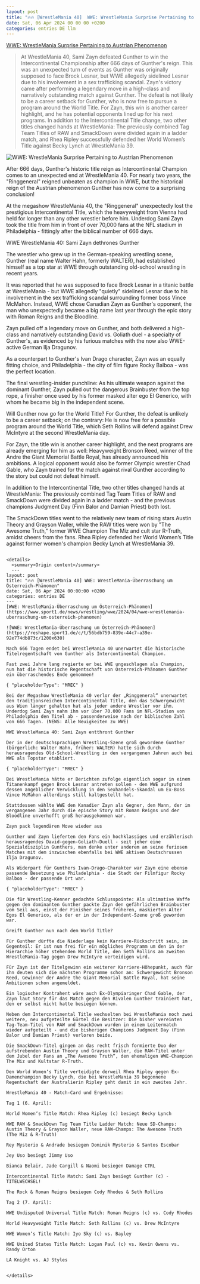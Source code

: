 ```yaml
---
layout: post
title: "🔥🔥 [WrestleMania 40]  WWE: WrestleMania Surprise Pertaining to Austrian Phenomenon"
date: Sat, 06 Apr 2024 00 00 00 +0200
categories: entries DE llm
---
```

[ WWE: WrestleMania Surprise Pertaining to Austrian Phenomenon](https://www.sport1.de/news/wrestling/wwe/2024/04/wwe-wrestlemania-uberraschung-um-osterreich-phanomen)

> At WrestleMania 40, Sami Zayn defeated Gunther to win the Intercontinental Championship after 666 days of Gunther's reign. This was an unexpected turn of events as Gunther was originally supposed to face Brock Lesnar, but WWE allegedly sidelined Lesnar due to his involvement in a sex trafficking scandal. Zayn's victory came after performing a legendary move in a high-class and narratively outstanding match against Gunther. The defeat is not likely to be a career setback for Gunther, who is now free to pursue a program around the World Title. For Zayn, this win is another career highlight, and he has potential opponents lined up for his next programs. In addition to the Intercontinental Title change, two other titles changed hands at WrestleMania: The previously combined Tag Team Titles of RAW and SmackDown were divided again in a ladder match, and Rhea Ripley successfully defended her World Women’s Title against Becky Lynch at WrestleMania 39.

![ WWE: WrestleMania Surprise Pertaining to Austrian Phenomenon](https://reshape.sport1.de/c/t/56bdb759-839e-44c7-a39e-92e774db873c/1200x630)

 After 666 days, Gunther's historic title reign as Intercontinental Champion comes to an unexpected end at WrestleMania 40. For nearly two years, the "Ringgeneral" reigned unbeaten as champion in WWE, but the historical reign of the Austrian phenomenon Gunther has now come to a surprising conclusion!

At the megashow WrestleMania 40, the "Ringgeneral" unexpectedly lost the prestigious Intercontinental Title, which the heavyweight from Vienna had held for longer than any other wrestler before him. Underdog Sami Zayn took the title from him in front of over 70,000 fans at the NFL stadium in Philadelphia - fittingly after the biblical number of 666 days.

WWE WrestleMania 40: Sami Zayn dethrones Gunther

The wrestler who grew up in the German-speaking wrestling scene, Gunther (real name Walter Hahn, formerly WALTER), had established himself as a top star at WWE through outstanding old-school wrestling in recent years.

It was reported that he was supposed to face Brock Lesnar in a titanic battle at WrestleMania - but WWE allegedly "quietly" sidelined Lesnar due to his involvement in the sex trafficking scandal surrounding former boss Vince McMahon. Instead, WWE chose Canadian Zayn as Gunther's opponent, the man who unexpectedly became a big name last year through the epic story with Roman Reigns and the Bloodline.

Zayn pulled off a legendary move on Gunther, and both delivered a high-class and narratively outstanding David vs. Goliath duel - a specialty of Gunther's, as evidenced by his furious matches with the now also WWE-active German Ilja Dragunov.

As a counterpart to Gunther's Ivan Drago character, Zayn was an equally fitting choice, and Philadelphia - the city of film figure Rocky Balboa - was the perfect location.

The final wrestling-insider punchline: As his ultimate weapon against the dominant Gunther, Zayn pulled out the dangerous Brainbuster from the top rope, a finisher once used by his former masked alter ego El Generico, with whom he became big in the independent scene.

Will Gunther now go for the World Title? For Gunther, the defeat is unlikely to be a career setback; on the contrary: He is now free for a possible program around the World Title, which Seth Rollins will defend against Drew McIntyre at the second WrestleMania day.

For Zayn, the title win is another career highlight, and the next programs are already emerging for him as well: Heavyweight Bronson Reed, winner of the Andre the Giant Memorial Battle Royal, has already announced his ambitions. A logical opponent would also be former Olympic wrestler Chad Gable, who Zayn trained for the match against rival Gunther according to the story but could not defeat himself.

In addition to the Intercontinental Title, two other titles changed hands at WrestleMania: The previously combined Tag Team Titles of RAW and SmackDown were divided again in a ladder match - and the previous champions Judgment Day (Finn Balor and Damian Priest) both lost.

The SmackDown titles went to the relatively new team of rising stars Austin Theory and Grayson Waller, while the RAW titles were won by "The Awesome Truth," former WWE Champion The Miz and cult star R-Truth, amidst cheers from the fans. Rhea Ripley defended her World Women’s Title against former women's champion Becky Lynch at WrestleMania 39.
```  The reign of the Australian Ripley continues into its second year. WrestleMania 40 - Match-Card and Results: Day 1 (6th April): World Women's Title Match: Rhea Ripley (c) defeats Becky Lynch; WWE RAW & SmackDown Tag Team Title Ladder Match: New SD Champions: Austin Theory & Grayson Waller, new RAW Champions: The Awesome Truth (The Miz & R-Truth); Rey Mysterio & Andrade defeat Dominik Mysterio & Santos Escobar; Jey Uso defeats Jimmy Uso; Bianca Belair, Jade Cargill & Naomi defeat Damage CTRL; Intercontinental Title Match: Sami Zayn defeats Gunther (c) - CHAMPIONSHIP CHANGE! The Rock & Roman Reigns defeat Cody Rhodes & Seth Rollins; Day 2 (7th April): WWE Undisputed Universal Title Match: Roman Reigns (c) vs. Cody Rhodes; World Heavyweight Title Match: Seth Rollins (c) vs. Drew McIntyre; WWE Women's Title Match: Iyo Sky (c) vs. Bayley; WWE United States Title Match: Logan Paul (c) vs. Kevin Owens vs. Randy Orton; LA Knight vs. AJ Styles.

<details>
  <summary>Origin content</summary>
  ---
layout: post
title: "🔥🔥 [WrestleMania 40] WWE: WrestleMania-Überraschung um Österreich-Phänomen"
date: Sat, 06 Apr 2024 00:00:00 +0200
categories: entries DE
---
[WWE: WrestleMania-Überraschung um Österreich-Phänomen](https://www.sport1.de/news/wrestling/wwe/2024/04/wwe-wrestlemania-uberraschung-um-osterreich-phanomen)

![WWE: WrestleMania-Überraschung um Österreich-Phänomen](https://reshape.sport1.de/c/t/56bdb759-839e-44c7-a39e-92e774db873c/1200x630)

Nach 666 Tagen endet bei WrestleMania 40 unerwartet die historische Titelregentschaft von Gunther als Intercontinental Champion.

Fast zwei Jahre lang regierte er bei WWE ungeschlagen als Champion, nun hat die historische Regentschaft von Österreich-Phänomen Gunther ein überraschendes Ende genommen!

{ "placeholderType": "MREC" }

Bei der Megashow WrestleMania 40 verlor der „Ringgeneral“ unerwartet den traditionsreichen Intercontinental Title, den das Schwergewicht aus Wien länger gehalten hat als jeder andere Wrestler vor ihm. Underdog Sami Zayn nahm ihm vor über 70.000 Fans im NFL-Stadion von Philadelphia den Titel ab - passenderweise nach der biblischen Zahl von 666 Tagen. (NEWS: Alle Neuigkeiten zu WWE)

WWE WrestleMania 40: Sami Zayn entthront Gunther

Der in der deutschsprachigen Wrestling-Szene groß gewordene Gunther (bürgerlich: Walter Hahn, früher: WALTER) hatte sich durch herausragendes Old-School-Wrestling in den vergangenen Jahren auch bei WWE als Topstar etabliert.

{ "placeholderType": "MREC" }

Bei WrestleMania hätte er Berichten zufolge eigentlich sogar in einem Titanenkampf gegen Brock Lesnar antreten sollen - den WWE aufgrund dessen angeblicher Verwicklung in den Sexhandels-Skandal um Ex-Boss Vince McMahon allerdings still kaltgestellt hat.

Stattdessen wählte WWE den Kanadier Zayn als Gegner, den Mann, der im vergangenen Jahr durch die epische Story mit Roman Reigns und der Bloodline unverhofft groß herausgekommen war.

Zayn pack legendären Move wieder aus

Gunther und Zayn lieferten den Fans ein hochklassiges und erzählerisch herausragendes David-gegen-Goliath-Duell - seit jeher eine Spezialdisziplin Gunthers, man denke unter anderem an seine furiosen Matches mit dem inzwischen ebenfalls bei WWE aktiven Deutschrussen Ilja Dragunov.

Als Widerpart für Gunthers Ivan-Drago-Charakter war Zayn eine ebenso passende Besetzung wie Philadelphia - die Stadt der Filmfigur Rocky Balboa - der passende Ort war.

{ "placeholderType": "MREC" }

Die für Wrestling-Kenner gedachte Schlusspointe: Als ultimative Waffe gegen den dominanten Gunther packte Zayn den gefährlichen Brainbuster vom Seil aus, einst der Finisher seines früheren, maskierten Alter Egos El Generico, als der er in der Independent-Szene groß geworden war.

Greift Gunther nun nach dem World Title?

Für Gunther dürfte die Niederlage kein Karriere-Rückschritt sein, im Gegenteil: Er ist nun frei für ein mögliches Programm um den in der Hierarchie höher stehenden World Title, den Seth Rollins am zweiten WrestleMania-Tag gegen Drew McIntyre verteidigen wird.

Für Zayn ist der Titelgewinn ein weiterer Karriere-Höhepunkt, auch für ihn deuten sich die nächsten Programme schon an: Schwergewicht Bronson Reed, Gewinner der Andre the Giant Memorial Battle Royal, hat seine Ambitionen schon angemeldet.

Ein logischer Kontrahent wäre auch Ex-Olympiaringer Chad Gable, der Zayn laut Story für das Match gegen den Rivalen Gunther trainiert hat, den er selbst nicht hatte besiegen können.

Neben dem Intercontinental Title wechselten bei WrestleMania noch zwei weitere, neu aufgeteilte Gürtel die Besitzer: Die bisher vereinten Tag-Team-Titel von RAW und SmackDown wurden in einem Leitermatch wieder aufgeteilt - und die bisherigen Champions Judgment Day (Finn Balor und Damian Priest) verloren beide.

Die SmackDown-Titel gingen an das recht frisch formierte Duo der aufstrebenden Austin Theory und Grayson Waller, die RAW-Titel unter dem Jubel der Fans an „The Awesome Truth“, den ehemaligen WWE-Champion The Miz und Kultstar R-Truth.

Den World Women‘s Title verteidigte derweil Rhea Ripley gegen Ex-Damenchampion Becky Lynch, die bei WrestleMania 39 begonnene Regentschaft der Australierin Ripley geht damit in ein zweites Jahr.

WrestleMania 40 - Match-Card und Ergebnisse:

Tag 1 (6. April):

World Women‘s Title Match: Rhea Ripley (c) besiegt Becky Lynch

WWE RAW & SmackDown Tag Team Title Ladder Match: Neue SD-Champs: Austin Theory & Grayson Waller, neue RAW-Champs: The Awesome Truth (The Miz & R-Truth)

Rey Mysterio & Andrade besiegen Dominik Mysterio & Santos Escobar

Jey Uso besiegt Jimmy Uso

Bianca Belair, Jade Cargill & Naomi besiegen Damage CTRL

Intercontinental Title Match: Sami Zayn besiegt Gunther (c) - TITELWECHSEL!

The Rock & Roman Reigns besiegen Cody Rhodes & Seth Rollins

Tag 2 (7. April):

WWE Undisputed Universal Title Match: Roman Reigns (c) vs. Cody Rhodes

World Heavyweight Title Match: Seth Rollins (c) vs. Drew McIntyre

WWE Women‘s Title Match: Iyo Sky (c) vs. Bayley

WWE United States Title Match: Logan Paul (c) vs. Kevin Owens vs. Randy Orton

LA Knight vs. AJ Styles


</details>
